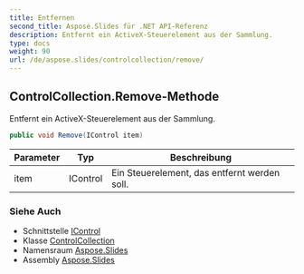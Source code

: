 ```yaml
---
title: Entfernen
second_title: Aspose.Slides für .NET API-Referenz
description: Entfernt ein ActiveX-Steuerelement aus der Sammlung.
type: docs
weight: 90
url: /de/aspose.slides/controlcollection/remove/
---
```


## ControlCollection.Remove-Methode

Entfernt ein ActiveX-Steuerelement aus der Sammlung.

```csharp
public void Remove(IControl item)
```

| Parameter | Typ | Beschreibung |
| --- | --- | --- |
| item | IControl | Ein Steuerelement, das entfernt werden soll. |

### Siehe Auch

* Schnittstelle [IControl](../../icontrol)
* Klasse [ControlCollection](../../controlcollection)
* Namensraum [Aspose.Slides](../../controlcollection)
* Assembly [Aspose.Slides](../../../)